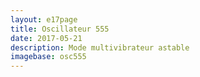 ```yaml
---
layout: e17page
title: Oscillateur 555
date: 2017-05-21
description: Mode multivibrateur astable
imagebase: osc555
---
```


